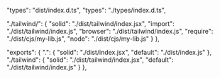"types": "dist/index.d.ts",
"types": "./types/index.d.ts",

"./tailwind/": {
      "solid": "./dist/tailwind/index.jsx",
      "import": "./dist/tailwind/index.js",
      "browser": "./dist/tailwind/index.js",
      "require": "./dist/cjs/my-lib.js",
      "node": "./dist/cjs/my-lib.js"
    }
},

"exports": {
".": {
"solid": "./dist/index.jsx",
"default": "./dist/index.js"
},
"./tailwind":  {
"solid": "./dist/tailwind/index.jsx",
"default": "./dist/tailwind/index.js"
}
},